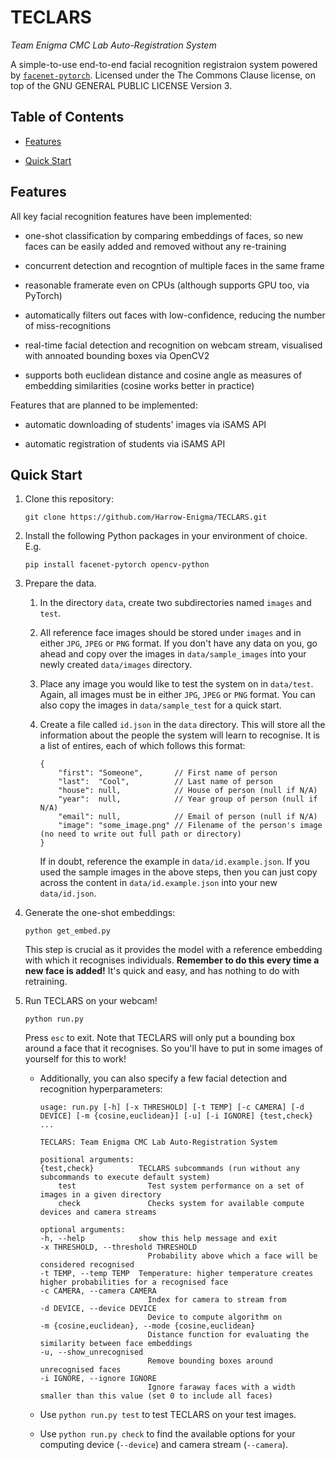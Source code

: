 # TECLARS
*Team Enigma CMC Lab Auto-Registration System*

A simple-to-use end-to-end facial recognition registraion system powered by [`facenet-pytorch`](https://github.com/timesler/facenet-pytorch). Licensed under the The Commons Clause license, on top of the GNU GENERAL PUBLIC LICENSE Version 3.

## Table of Contents

* [Features](#features)

* [Quick Start](#quick-start)

## Features

All key facial recognition features have been implemented:

* one-shot classification by comparing embeddings of faces, so new faces can be easily added and removed without any re-training

* concurrent detection and recogntion of multiple faces in the same frame

* reasonable framerate even on CPUs (although supports GPU too, via PyTorch)

* automatically filters out faces with low-confidence, reducing the number of miss-recognitions

* real-time facial detection and recognition on webcam stream, visualised with annoated bounding boxes via OpenCV2

* supports both euclidean distance and cosine angle as measures of embedding similarities (cosine works better in practice)

Features that are planned to be implemented:

* automatic downloading of students' images via iSAMS API

* automatic registration of students via iSAMS API

## Quick Start

1. Clone this repository:
    ```shell
    git clone https://github.com/Harrow-Enigma/TECLARS.git
    ```

2. Install the following Python packages in your environment of choice. E.g.
    ```shell
    pip install facenet-pytorch opencv-python
    ```

3. Prepare the data.

    1. In the directory `data`, create two subdirectories named `images` and `test`.

    2. All reference face images should be stored under `images` and in either `JPG`, `JPEG` or `PNG` format. If you don't have any data on you, go ahead and copy over the images in `data/sample_images` into your newly created `data/images` directory.

    3. Place any image you would like to test the system on in `data/test`. Again, all images must be in either `JPG`, `JPEG` or `PNG` format. You can also copy the images in `data/sample_test` for a quick start.

    4. Create a file called `id.json` in the `data` directory. This will store all the information about the people the system will learn to recognise. It is a list of entires, each of which follows this format:
        ```json5
        {
            "first": "Someone",       // First name of person
            "last":  "Cool",          // Last name of person
            "house": null,            // House of person (null if N/A)
            "year":  null,            // Year group of person (null if N/A)
            "email": null,            // Email of person (null if N/A)
            "image": "some_image.png" // Filename of the person's image (no need to write out full path or directory)
        }
        ```
        If in doubt, reference the example in `data/id.example.json`. If you used the sample images in the above steps, then you can just copy across the content in `data/id.example.json` into your new `data/id.json`.

4. Generate the one-shot embeddings:
    ```shell
    python get_embed.py
    ```
    This step is crucial as it provides the model with a reference embedding with which it recognises individuals. **Remember to do this every time a new face is added!** It's quick and easy, and has nothing to do with retraining.

5. Run TECLARS on your webcam!
    ```shell
    python run.py
    ```
    Press `esc` to exit. Note that TECLARS will only put a bounding box around a face that it recognises. So you'll have to put in some images of yourself for this to work!

    * Additionally, you can also specify a few facial detection and recognition hyperparameters:

        ```
        usage: run.py [-h] [-x THRESHOLD] [-t TEMP] [-c CAMERA] [-d DEVICE] [-m {cosine,euclidean}] [-u] [-i IGNORE] {test,check} ...

        TECLARS: Team Enigma CMC Lab Auto-Registration System

        positional arguments:
        {test,check}          TECLARS subcommands (run without any subcommands to execute default system)
            test                Test system performance on a set of images in a given directory
            check               Checks system for available compute devices and camera streams

        optional arguments:
        -h, --help            show this help message and exit
        -x THRESHOLD, --threshold THRESHOLD
                                Probability above which a face will be considered recognised
        -t TEMP, --temp TEMP  Temperature: higher temperature creates higher probabilities for a recognised face
        -c CAMERA, --camera CAMERA
                                Index for camera to stream from
        -d DEVICE, --device DEVICE
                                Device to compute algorithm on
        -m {cosine,euclidean}, --mode {cosine,euclidean}
                                Distance function for evaluating the similarity between face embeddings
        -u, --show_unrecognised
                                Remove bounding boxes around unrecognised faces
        -i IGNORE, --ignore IGNORE
                                Ignore faraway faces with a width smaller than this value (set 0 to include all faces)
        ```

    * Use `python run.py test` to test TECLARS on your test images.
    
    * Use `python run.py check` to find the available options for your computing device (`--device`) and camera stream (`--camera`).
